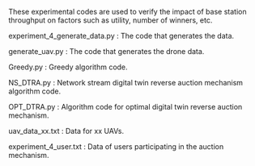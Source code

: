 These experimental codes are used to verify the impact of base station throughput on factors such as utility, number of winners, etc.

experiment_4_generate_data.py : The code that generates the data.

generate_uav.py : The code that generates the drone data.

Greedy.py : Greedy algorithm code.

NS_DTRA.py : Network stream digital twin reverse auction mechanism algorithm code.

OPT_DTRA.py : Algorithm code for optimal digital twin reverse auction mechanism.

uav_data_xx.txt : Data for xx UAVs.

experiment_4_user.txt : Data of users participating in the auction mechanism.

